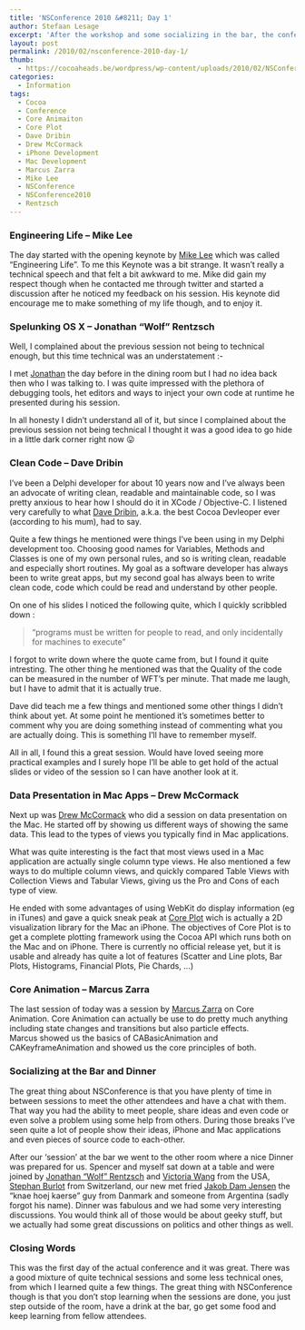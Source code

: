 ```yaml
---
title: 'NSConference 2010 &#8211; Day 1'
author: Stefaan Lesage
excerpt: 'After the workshop and some socializing in the bar, the conference really kicked off now.  Meanwhile the other members of the CocoaHeads Belgium community (<a href="http://twitter.com/spencerpieters">Spencer</a> and <a href="http://twitter.com/CodingMammoth">Jelle</a>) arrived as well.'
layout: post
permalink: /2010/02/nsconference-2010-day-1/
thumb:
  - https://cocoaheads.be/wordpress/wp-content/uploads/2010/02/NSConference_UK-035_small.jpg
categories:
  - Information
tags:
  - Cocoa
  - Conference
  - Core Animaiton
  - Core Plot
  - Dave Dribin
  - Drew McCormack
  - iPhone Development
  - Mac Development
  - Marcus Zarra
  - Mike Lee
  - NSConference
  - NSConference2010
  - Rentzsch
---
```

### Engineering Life &#8211; Mike Lee

The day started with the opening keynote by [Mike Lee][1] which was called &#8220;Engineering Life&#8221;. To me this Keynote was a bit strange. It wasn&#8217;t really a technical speech and that felt a bit awkward to me. Mike did gain my respect though when he contacted me through twitter and started a discussion after he noticed my feedback on his session. His keynote did encourage me to make something of my life though, and to enjoy it.

### Spelunking OS X &#8211; Jonathan &#8220;Wolf&#8221; Rentzsch

Well, I complained about the previous session not being to technical enough, but this time technical was an understatement <img src="https://cocoaheads.be/wordpress/wp-includes/images/smilies/simple-smile.png" alt=":-)" class="wp-smiley" style="height: 1em; max-height: 1em;" /> 

I met [Jonathan][2] the day before in the dining room but I had no idea back then who I was talking to. I was quite impressed with the plethora of debugging tools, het editors and ways to inject your own code at runtime he presented during his session.

In all honesty I didn&#8217;t understand all of it, but since I complained about the previous session not being technical I thought it was a good idea to go hide in a little dark corner right now 😛

### Clean Code &#8211; Dave Dribin

I&#8217;ve been a Delphi developer for about 10 years now and I&#8217;ve always been an advocate of writing clean, readable and maintainable code, so I was pretty anxious to hear how I should do it in XCode / Objective-C. I listened very carefully to what [Dave Dribin][3], a.k.a. the best Cocoa Devleoper ever (according to his mum), had to say.

Quite a few things he mentioned were things I&#8217;ve been using in my Delphi development too. Choosing good names for Variables, Methods and Classes is one of my own personal rules, and so is writing clean, readable and especially short routines. My goal as a software developer has always been to write great apps, but my second goal has always been to write clean code, code which could be read and understand by other people.

On one of his slides I noticed the following quite, which I quickly scribbled down :

> &#8220;programs must be written for people to read, and only incidentally for machines to execute&#8221;

I forgot to write down where the quote came from, but I found it quite intresting. The other thing he mentioned was that the Quality of the code can be measured in the number of WFT&#8217;s per minute. That made me laugh, but I have to admit that it is actually true.

Dave did teach me a few things and mentioned some other things I didn&#8217;t think about yet. At some point he mentioned it&#8217;s sometimes better to comment why you are doing something instead of commenting what you are actually doing. This is something I&#8217;ll have to remember myself.

All in all, I found this a great session. Would have loved seeing more practical examples and I surely hope I&#8217;ll be able to get hold of the actual slides or video of the session so I can have another look at it.

### Data Presentation in Mac Apps &#8211; Drew McCormack

Next up was [Drew McCormack][4] who did a session on data presentation on the Mac. He started off by showing us different ways of showing the same data. This lead to the types of views you typically find in Mac applications.

What was quite interesting is the fact that most views used in a Mac application are actually single column type views. He also mentioned a few ways to do multiple column views, and quickly compared Table Views with Collection Views and Tabular Views, giving us the Pro and Cons of each type of view. 

He ended with some advantages of using WebKit do display information (eg in iTunes) and gave a quick sneak peak at [Core Plot][5] wich is actually a 2D visualization library for the Mac an iPhone. The objectives of Core Plot is to get a complete plotting framework using the Cocoa API which runs both on the Mac and on iPhone. There is currently no official release yet, but it is usable and already has quite a lot of features (Scatter and Line plots, Bar Plots, Histograms, Financial Plots, Pie Chards, &#8230;)

### Core Animation &#8211; Marcus Zarra

The last session of today was a session by [Marcus Zarra][6] on Core Animation. Core Animation can actually be use to do pretty much anything including state changes and transitions but also particle effects.  
Marcus showed us the basics of CABasicAnimation and CAKeyframeAnimation and showed us the core principles of both.

### Socializing at the Bar and Dinner

The great thing about NSConference is that you have plenty of time in between sessions to meet the other attendees and have a chat with them. That way you had the ability to meet people, share ideas and even code or even solve a problem using some help from others. During those breaks I&#8217;ve seen quite a lot of people show their ideas, iPhone and Mac applications and even pieces of source code to each-other.

After our &#8216;session&#8217; at the bar we went to the other room where a nice Dinner was prepared for us. Spencer and myself sat down at a table and were joined by [Jonathan “Wolf” Rentzsch][2] and [Victoria Wang][7] from the USA, [Stephan Burlot][8] from Switzerland, our new met fried [Jakob Dam Jensen][9] the &#8220;knae hoej kaerse&#8221; guy from Danmark and someone from Argentina (sadly forgot his name). Dinner was fabulous and we had some very interesting discussions. You would think all of those would be about geeky stuff, but we actually had some great discussions on politics and other things as well.

### Closing Words

This was the first day of the actual conference and it was great. There was a good mixture of quite technical sessions and some less technical ones, from which I learned quite a few things. The great thing with NSConference though is that you don&#8217;t stop learning when the sessions are done, you just step outside of the room, have a drink at the bar, go get some food and keep learning from fellow attendees.

 [1]: http://twitter.com/bmf
 [2]: http://twitter.com/rentzsch
 [3]: http://twitter.com/DDribin
 [4]: http://twitter.com/drewmccormack
 [5]: http://code.google.com/p/core-plot/
 [6]: http://twitter.com/mzarra
 [7]: https://twitter.com/violasong
 [8]: http://twitter.com/sburlot
 [9]: http://twitter.com/jakobdamjensen